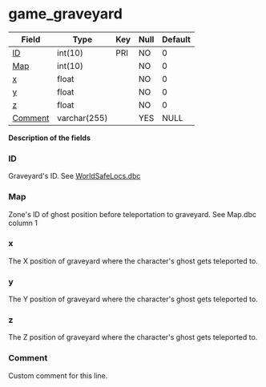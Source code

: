 # game_graveyard


| Field                       | Type         |  Key | Null | Default |
|-----------------------------|--------------|------|------|---------|
| [ID](#ID)                   | int(10)      |  PRI | NO   | 0       |
| [Map](#Map)                 | int(10)      |      | NO   | 0       |
| [x](#x)                     | float        |      | NO   | 0       |
| [y](#y)                     | float        |      | NO   | 0       |
| [z](#z)                     | float        |      | NO   | 0       |
| [Comment](#Comment)         | varchar(255) |      | YES  | NULL    |

**Description of the fields**

### ID
Graveyard's ID. See [WorldSafeLocs.dbc](WorldSafelocs)

### Map
Zone's ID of ghost position before teleportation to graveyard. See Map.dbc column 1

### x

The X position of graveyard where the character's ghost gets teleported to.

### y

The Y position of graveyard where the character's ghost gets teleported to.

### z

The Z position of graveyard where the character's ghost gets teleported to.

### Comment

Custom comment for this line.

